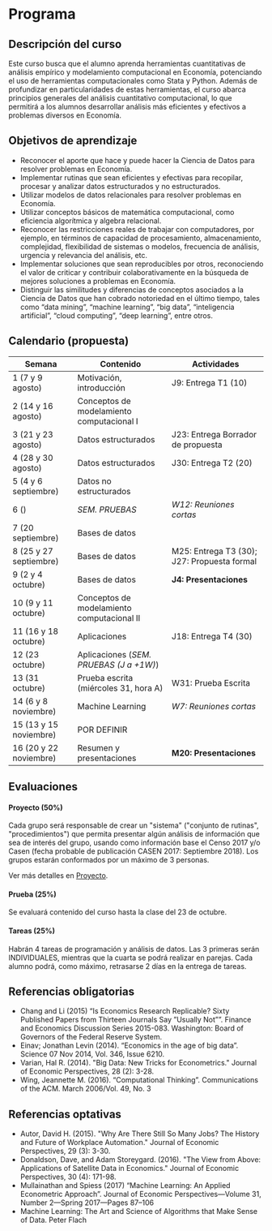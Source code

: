 # Programa

## Descripción del curso

Este curso busca que el alumno aprenda herramientas cuantitativas de análisis empírico y modelamiento computacional en Economía, potenciando el uso de herramientas computacionales como Stata y Python. Además de profundizar en particularidades de estas herramientas, el curso abarca principios generales del análisis cuantitativo computacional, lo que permitirá a los alumnos desarrollar análisis más eficientes y efectivos a problemas diversos en Economía.

## Objetivos de aprendizaje

-   Reconocer el aporte que hace y puede hacer la Ciencia de Datos para resolver problemas en Economía.
-   Implementar rutinas que sean eficientes y efectivas para recopilar, procesar y analizar datos estructurados y no estructurados.
-   Utilizar modelos de datos relacionales para resolver problemas en Economía.
-   Utilizar conceptos básicos de matemática computacional, como eficiencia algorítmica y algebra relacional.
-   Reconocer las restricciones reales de trabajar con computadores, por ejemplo, en términos de capacidad de procesamiento, almacenamiento, complejidad, flexibilidad de sistemas o modelos, frecuencia de análisis, urgencia y relevancia del análisis, etc.
-   Implementar soluciones que sean reproducibles por otros, reconociendo el valor de criticar y contribuir colaborativamente en la búsqueda de mejores soluciones a problemas en Economía.
-   Distinguir las similitudes y diferencias de conceptos asociados a la Ciencia de Datos que han cobrado notoriedad en el último tiempo, tales como “data mining”, “machine learning”, “big data”, “inteligencia artificial”, “cloud computing”, “deep learning”, entre otros.

## Calendario (propuesta)

| Semana                    | Contenido                                     | Actividades |
| -------------             | -------------                                 | ------------- |
| 1 (7 y 9 agosto)          | Motivación, introducción                      | J9: Entrega T1 (10) |
| 2 (14 y 16 agosto)        | Conceptos de modelamiento computacional I     | |
| 3 (21 y 23 agosto)        | Datos estructurados                           | J23: Entrega Borrador de propuesta |
| 4 (28 y 30 agosto)        | Datos estructurados                           | J30: Entrega T2 (20) |
| 5 (4 y 6 septiembre)      | Datos no estructurados                        | |
| 6 ()                      | *SEM. PRUEBAS*                                | *W12: Reuniones cortas* |
| 7 (20 septiembre)         | Bases de datos                                | |
| 8 (25 y 27 septiembre)    | Bases de datos                                | M25: Entrega T3 (30); J27: Propuesta formal |
| 9 (2 y 4 octubre)         | Bases de datos                                | **J4: Presentaciones** |
| 10 (9 y 11 octubre)       | Conceptos de modelamiento computacional II    | |
| 11 (16 y 18 octubre)      | Aplicaciones                                  | J18: Entrega T4 (30) |
| 12 (23 octubre)           | Aplicaciones  (*SEM. PRUEBAS (J a +1W)*)      | |
| 13 (31 octubre)           | Prueba escrita (miércoles 31, hora A)         | W31: Prueba Escrita |
| 14 (6 y 8 noviembre)      | Machine Learning                              | *W7: Reuniones cortas* |
| 15 (13 y 15 noviembre)    | POR DEFINIR                                   | |
| 16 (20 y 22 noviembre)    | Resumen y presentaciones                      | **M20: Presentaciones** |

## Evaluaciones

#### Proyecto (50%)
Cada grupo será responsable de crear un "sistema" ("conjunto de rutinas", "procedimientos") que permita presentar algún análisis de información que sea de interés del grupo, usando como información base el Censo 2017 y/o Casen (fecha probable de publicación CASEN 2017: Septiembre 2018). Los grupos estarán conformados por un máximo de 3 personas. 

Ver más detalles en [Proyecto](https://github.com/calvarad/eae253b/tree/master/Documentos/PROYECTO.md).

#### Prueba (25%)
Se evaluará contenido del curso hasta la clase del 23 de octubre.

#### Tareas (25%)
Habrán 4 tareas de programación y análisis de datos. Las 3 primeras serán INDIVIDUALES, mientras que la cuarta se podrá realizar en parejas. Cada alumno podrá, como máximo, retrasarse 2 días en la entrega de tareas.


## Referencias obligatorias
- Chang and Li (2015) “Is Economics Research Replicable? Sixty Published Papers from Thirteen Journals Say ”Usually Not””. Finance and Economics Discussion Series 2015-083. Washington: Board of Governors of the Federal Reserve System.
- Einav; Jonathan Levin (2014). “Economics in the age of big data”. Science  07 Nov 2014, Vol. 346, Issue 6210.
- Varian, Hal R. (2014). "Big Data: New Tricks for Econometrics." Journal of Economic Perspectives, 28 (2): 3-28.
- Wing, Jeannette M. (2016). “Computational Thinking”. Communications of the ACM. March 2006/Vol. 49, No. 3

## Referencias optativas
- Autor, David H. (2015). "Why Are There Still So Many Jobs? The History and Future of Workplace Automation." Journal of Economic Perspectives, 29 (3): 3-30.
- Donaldson, Dave, and Adam Storeygard. (2016). "The View from Above: Applications of Satellite Data in Economics." Journal of Economic Perspectives, 30 (4): 171-98.
- Mullainathan and Spiess (2017) “Machine Learning: An Applied Econometric Approach”. Journal of Economic Perspectives—Volume 31, Number 2—Spring 2017—Pages 87–106
- Machine Learning: The Art and Science of Algorithms that Make Sense of Data. Peter Flach